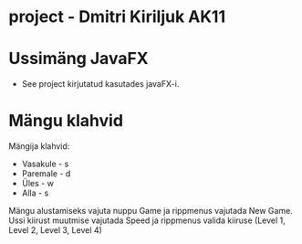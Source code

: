 # project - Dmitri Kiriljuk AK11
# Ussimäng JavaFX
* See project kirjutatud kasutades javaFX-i.
# Mängu klahvid

Mängija klahvid:
* Vasakule - s
* Paremale - d
* Üles - w
* Alla - s

Mängu alustamiseks vajuta nuppu Game ja rippmenus vajutada New Game.
Ussi kiirust muutmise vajutada Speed ja rippmenus valida kiiruse (Level 1, Level 2, Level 3, Level 4)


